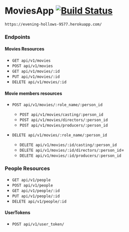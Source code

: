 # MoviesApp [![Build Status](https://travis-ci.org/marianogs/moviesapp.svg?branch=master)](https://travis-ci.org/marianogs/moviesapp)

`https://evening-hollows-9577.herokuapp.com/`


### Endpoints

#### Movies Resources

* `GET api/v1/movies`
* `POST api/v1/movies`
* `GET api/v1/movies/:id`
* `PUT api/v1/movies/:id`
* `DELETE api/v1/movies/:id`

#### Movie members resources
* `POST api/v1/movies/:role_name/:person_id`
  - `POST api/v1/movies/casting/:person_id`
  - `POST api/v1/movies/directors/:person_id`
  - `POST api/v1/movies/producers/:person_id`

* `DELETE api/v1/movies/:role_name/:person_id`

  - `DELETE api/v1/movies/:id/casting/:person_id`
  - `DELETE api/v1/movies/:id/directors/:person_id`=
  - `DELETE api/v1/movies/:id/producers/:person_id`

### People Resources

* `GET api/v1/people`
* `POST api/v1/people`
* `GET api/v1/people/:id`
* `PUT api/v1/people/:id`
* `DELETE api/v1/people/:id`

#### UserTokens

* `POST api/v1/user_token/`
